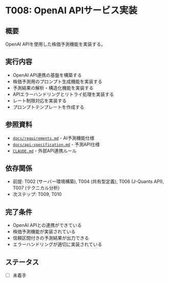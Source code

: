 # T008: OpenAI APIサービス実装

## 概要
OpenAI APIを使用した株価予測機能を実装する。

## 実行内容
- OpenAI API連携の基盤を構築する
- 株価予測用のプロンプト生成機能を実装する
- 予測結果の解析・構造化機能を実装する
- APIエラーハンドリングとリトライ処理を実装する
- レート制限対応を実装する
- プロンプトテンプレートを作成する

## 参照資料
- [`docs/requirements.md`](../requirements.md) - AI予測機能仕様
- [`docs/api-specification.md`](../api-specification.md) - 予測API仕様
- [`CLAUDE.md`](../../CLAUDE.md) - 外部API連携ルール

## 依存関係
- 前提: T002 (サーバー環境構築), T004 (共有型定義), T006 (J-Quants API), T007 (テクニカル分析)
- 次ステップ: T009, T010

## 完了条件
- OpenAI APIとの連携ができている
- 株価予測機能が実装されている
- 信頼区間付きの予測結果が出力できる
- エラーハンドリングが適切に実装されている

## ステータス
- [ ] 未着手